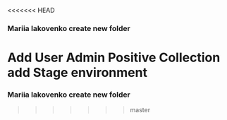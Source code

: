 <<<<<<< HEAD
### Mariia Iakovenko create new folder
Add User Admin Positive Collection 
add Stage environment
=======
### Mariia Iakovenko create new folder
>>>>>>> master
